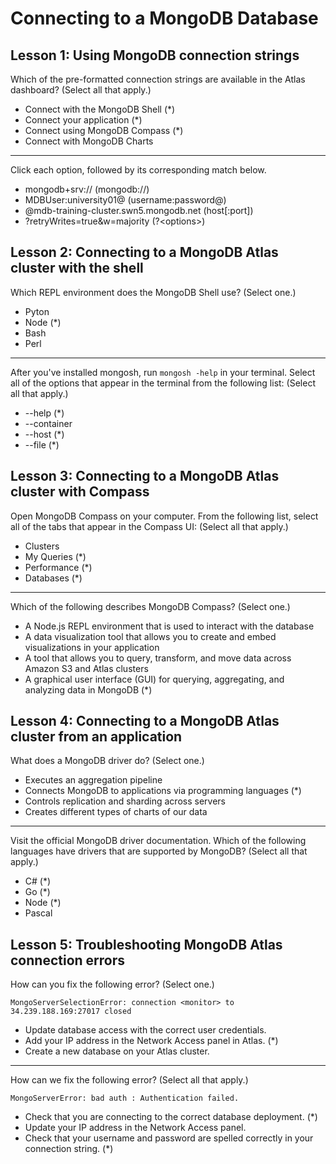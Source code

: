 # Connecting to a MongoDB Database

## Lesson 1: Using MongoDB connection strings

Which of the pre-formatted connection strings are available in the Atlas dashboard? (Select all that apply.)

* Connect with the MongoDB Shell (*)
* Connect your application (*)
* Connect using MongoDB Compass (*)
* Connect with MongoDB Charts

***

Click each option, followed by its corresponding match below.

* mongodb+srv:// (mongodb://)
* MDBUser:university01@ (username:password@)
* @mdb-training-cluster.swn5.mongodb.net (host[:port])
* ?retryWrites=true&w=majority (?\<options\>)

## Lesson 2: Connecting to a MongoDB Atlas cluster with the shell

Which REPL environment does the MongoDB Shell use? (Select one.)

* Pyton
* Node (*)
* Bash
* Perl

***

After you've installed mongosh, run ```mongosh -help``` in your terminal. Select all of the options that appear in the terminal from the following list: (Select all that apply.)

* --help (*)
* --container
* --host (*)
* --file (*)

## Lesson 3: Connecting to a MongoDB Atlas cluster with Compass

Open MongoDB Compass on your computer. From the following list, select all of the tabs that appear in the Compass UI: (Select all that apply.)

* Clusters
* My Queries (*)
* Performance (*)
* Databases (*)

***

Which of the following describes MongoDB Compass? (Select one.)

* A Node.js REPL environment that is used to interact with the database
* A data visualization tool that allows you to create and embed visualizations in your application
* A tool that allows you to query, transform, and move data across Amazon S3 and Atlas clusters
* A graphical user interface (GUI) for querying, aggregating, and analyzing data in MongoDB (*)

## Lesson 4: Connecting to a MongoDB Atlas cluster from an application

What does a MongoDB driver do? (Select one.)

* Executes an aggregation pipeline
* Connects MongoDB to applications via programming languages (*)
* Controls replication and sharding across servers
* Creates different types of charts of our data

***

Visit the official MongoDB driver documentation. Which of the following languages have drivers that are supported by MongoDB? (Select all that apply.)

* C# (*)
* Go (*)
* Node (*)
* Pascal

## Lesson 5: Troubleshooting MongoDB Atlas connection errors

How can you fix the following error? (Select one.)

```
MongoServerSelectionError: connection <monitor> to 34.239.188.169:27017 closed
```

* Update database access with the correct user credentials.
* Add your IP address in the Network Access panel in Atlas. (*)
* Create a new database on your Atlas cluster.

***

How can we fix the following error? (Select all that apply.)

```
MongoServerError: bad auth : Authentication failed.
```

* Check that you are connecting to the correct database deployment. (*)
* Update your IP address in the Network Access panel.
* Check that your username and password are spelled correctly in your connection string. (*)
